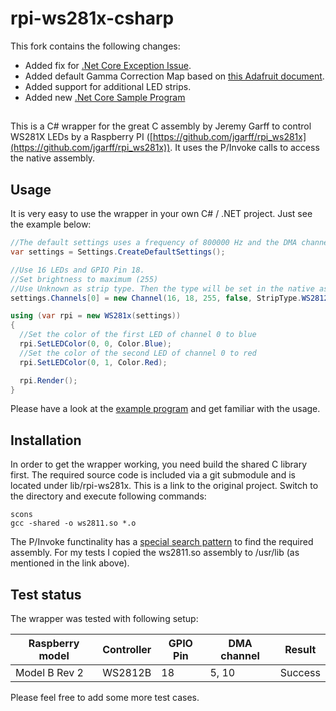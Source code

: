 # rpi-ws281x-csharp
This fork contains the following changes:

* Added fix for [.Net Core Exception Issue](https://github.com/rpi-ws281x/rpi-ws281x-csharp/issues/2).
* Added default Gamma Correction Map based on [this Adafruit document](https://learn.adafruit.com/led-tricks-gamma-correction/the-issue).
* Added support for additional LED strips.
* Added new [.Net Core Sample Program](src/CoreTestApp)
##

This is a C# wrapper for the great C assembly by Jeremy Garff to control WS281X LEDs by a Raspberry PI ([https://github.com/jgarff/rpi_ws281x](https://github.com/jgarff/rpi_ws281x)).
It uses the P/Invoke calls to access the native assembly.

## Usage
It is very easy to use the wrapper in your own C# / .NET project.
Just see the example below:

```csharp
//The default settings uses a frequency of 800000 Hz and the DMA channel 10.
var settings = Settings.CreateDefaultSettings();

//Use 16 LEDs and GPIO Pin 18.
//Set brightness to maximum (255)
//Use Unknown as strip type. Then the type will be set in the native assembly.
settings.Channels[0] = new Channel(16, 18, 255, false, StripType.WS2812_STRIP);

using (var rpi = new WS281x(settings))
{
  //Set the color of the first LED of channel 0 to blue
  rpi.SetLEDColor(0, 0, Color.Blue);
  //Set the color of the second LED of channel 0 to red
  rpi.SetLEDColor(0, 1, Color.Red);

  rpi.Render();
}
```
Please have a look at the [example program](src/TestApp/Program.cs) and get familiar with the usage.

## Installation
In order to get the wrapper working, you need build the shared C library first.
The required source code is included via a git submodule and is located under lib/rpi-ws281x.
This is a link to the original project.
Switch to the directory and execute following commands:
```
scons
gcc -shared -o ws2811.so *.o
```

The P/Invoke functinality has a [special search pattern](http://www.mono-project.com/docs/advanced/pinvoke/#library-handling) to find the required assembly.
For my tests I copied the ws2811.so assembly to /usr/lib (as mentioned in the link above).

## Test status
The wrapper was tested with following setup:

|Raspberry model | Controller | GPIO Pin | DMA channel | Result |
|----------------|------------|----------|-------------|--------|
|Model B Rev 2   | WS2812B    | 18       | 5, 10       | Success|

Please feel free to add some more test cases.

